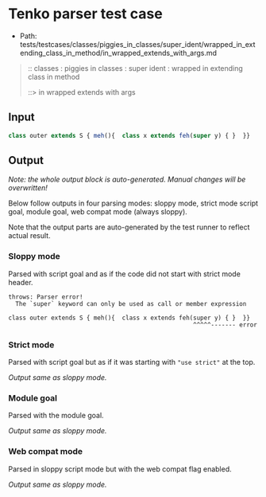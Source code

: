 # Tenko parser test case

- Path: tests/testcases/classes/piggies_in_classes/super_ident/wrapped_in_extending_class_in_method/in_wrapped_extends_with_args.md

> :: classes : piggies in classes : super ident : wrapped in extending class in method
>
> ::> in wrapped extends with args

## Input

`````js
class outer extends S { meh(){  class x extends feh(super y) { }  }}
`````

## Output

_Note: the whole output block is auto-generated. Manual changes will be overwritten!_

Below follow outputs in four parsing modes: sloppy mode, strict mode script goal, module goal, web compat mode (always sloppy).

Note that the output parts are auto-generated by the test runner to reflect actual result.

### Sloppy mode

Parsed with script goal and as if the code did not start with strict mode header.

`````
throws: Parser error!
  The `super` keyword can only be used as call or member expression

class outer extends S { meh(){  class x extends feh(super y) { }  }}
                                                    ^^^^^------- error
`````

### Strict mode

Parsed with script goal but as if it was starting with `"use strict"` at the top.

_Output same as sloppy mode._

### Module goal

Parsed with the module goal.

_Output same as sloppy mode._

### Web compat mode

Parsed in sloppy script mode but with the web compat flag enabled.

_Output same as sloppy mode._
